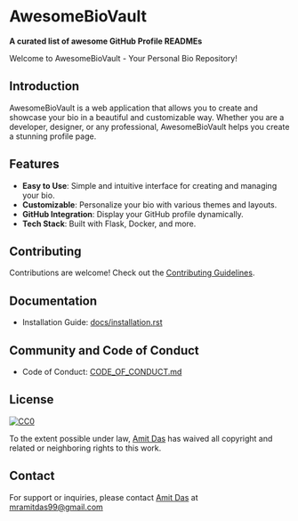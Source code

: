 # AwesomeBioVault

**A curated list of awesome GitHub Profile READMEs**

Welcome to AwesomeBioVault - Your Personal Bio Repository!

## Introduction

AwesomeBioVault is a web application that allows you to create and showcase your bio in a beautiful and customizable way. Whether you are a developer, designer, or any professional, AwesomeBioVault helps you create a stunning profile page.

## Features

- **Easy to Use**: Simple and intuitive interface for creating and managing your bio.
- **Customizable**: Personalize your bio with various themes and layouts.
- **GitHub Integration**: Display your GitHub profile dynamically.
- **Tech Stack**: Built with Flask, Docker, and more.

## Contributing

Contributions are welcome! Check out the [Contributing Guidelines](CONTRIBUTING.md).

## Documentation

- Installation Guide: [docs/installation.rst](docs/installation.rst)

## Community and Code of Conduct

- Code of Conduct: [CODE_OF_CONDUCT.md](CODE_OF_CONDUCT.md)

## License

[![CC0](https://licensebuttons.net/p/zero/1.0/88x31.png)](https://creativecommons.org/publicdomain/zero/1.0/)

To the extent possible under law, [Amit Das](https://github.com/mramitdas/) has waived all copyright and related or neighboring rights to this work.

## Contact

For support or inquiries, please contact [Amit Das](https://github.com/mramitdas/) at [mramitdas99@gmail.com](mailto:mramitdas99@gmail.com)
